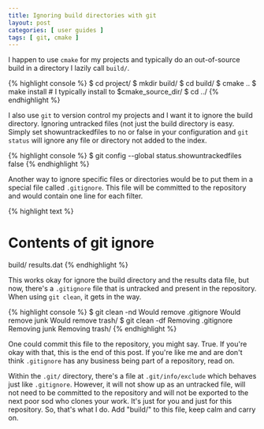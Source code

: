 ```yaml
---
title: Ignoring build directories with git
layout: post
categories: [ user guides ]
tags: [ git, cmake ]
---
```


I happen to use `cmake` for my projects and typically do an out-of-source build in a directory I lazily call `build/`.

{% highlight console %}
$ cd project/
$ mkdir build/
$ cd build/
$ cmake ..
$ make install # I typically install to $cmake_source_dir/
$ cd ../
{% endhighlight %}

I also use `git` to version control my projects and I want it to ignore the build directory.
Ignoring untracked files (not just the build directory is easy.
Simply set showuntrackedfiles to no or false in your configuration and `git status` will ignore any file or directory not added to the index.

{% highlight console %}
$ git config --global status.showuntrackedfiles false
{% endhighlight %}

Another way to ignore specific files or directories would be to put them in a special file called `.gitignore`.
This file will be committed to the repository and would contain one line for each filter.

{% highlight text %}
# Contents of git ignore
build/
results.dat
{% endhighlight %}

This works okay for ignore the build directory and the results data file, but now, there's a `.gitignore` file that is untracked and present in the repository.
When using `git clean`, it gets in the way.

{% highlight console %}
$ git clean -nd
Would remove .gitignore
Would remove junk
Would remove trash/
$ git clean -df
Removing .gitignore
Removing junk
Removing trash/
{% endhighlight %}

One could commit this file to the repository, you might say.
True.
If you're okay with that, this is the end of this post.
If you're like me and are don't think `.gitignore` has any business being part of a repository, read on.

Within the `.git/` directory, there's a file at `.git/info/exclude` which behaves just like `.gitignore`.
However, it will not show up as an untracked file, will not need to be committed to the repository and will not be exported to the next poor sod who clones your work.
It's just for you and just for this repository.
So, that's what I do.
Add "build/" to this file, keep calm and carry on.

